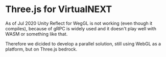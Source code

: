 Three.js for VirtualNEXT
========================

As of Jul 2020 Unity Reflect for WegGL is not working (even though it compiles), 
because of gRPC is widely used and it doesn't play well with WASM or something like that.

Therefore we dicided to develop a parallel solution, still using WebGL as a platform, but on Three.js bedrock.
